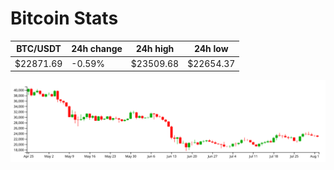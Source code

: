 # Bitcoin Stats

BTC/USDT|24h change|24h high|24h low|
|---|---|---|---|
|$22871.69|-0.59%|$23509.68|$22654.37|

<img src="./chart.svg">

